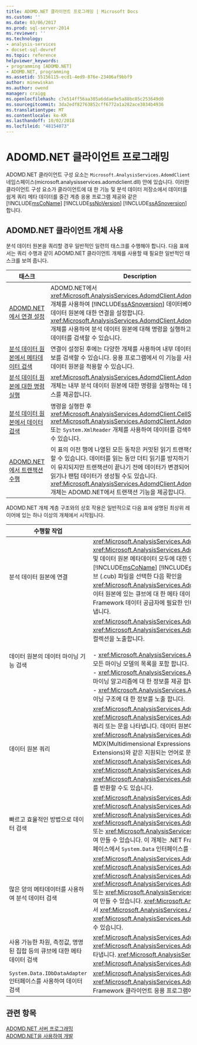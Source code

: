 ```yaml
---
title: ADOMD.NET 클라이언트 프로그래밍 | Microsoft Docs
ms.custom: ''
ms.date: 03/06/2017
ms.prod: sql-server-2014
ms.reviewer: ''
ms.technology:
- analysis-services
- docset-sql-devref
ms.topic: reference
helpviewer_keywords:
- programming [ADOMD.NET]
- ADOMD.NET, programming
ms.assetid: 55156115-ecd1-4ed9-876e-23406af9bbf9
author: minewiskan
ms.author: owend
manager: craigg
ms.openlocfilehash: c7e514ff56aa305a6ddae9e5a88bc85c253649d0
ms.sourcegitcommit: 3da2edf82763852cff6772a1a282ace3034b4936
ms.translationtype: MT
ms.contentlocale: ko-KR
ms.lasthandoff: 10/02/2018
ms.locfileid: "48154073"
---
```

# <a name="adomdnet-client-programming"></a>ADOMD.NET 클라이언트 프로그래밍
  ADOMD.NET 클라이언트 구성 요소는 `Microsoft.AnalysisServices.AdomdClient` 네임스페이스(microsoft.analysisservices.adomdclient.dll) 안에 있습니다. 이러한 클라이언트 구성 요소가 클라이언트에 대 한 기능 및 분석 데이터 저장소에서 데이터를 쉽게 쿼리 메타 데이터를 중간 계층 응용 프로그램 제공와 같은 [!INCLUDE[msCoName](../../includes/msconame-md.md)] [!INCLUDE[ssNoVersion](../../includes/ssnoversion-md.md)] [!INCLUDE[ssASnoversion](../../includes/ssasnoversion-md.md)]합니다.  
  
## <a name="using-the-adomdnet-client-objects"></a>ADOMD.NET 클라이언트 개체 사용  
 분석 데이터 원본을 쿼리할 경우 일반적인 일련의 태스크를 수행해야 합니다. 다음 표에서는 쿼리 수행과 같이 ADOMD.NET 클라이언트 개체를 사용할 때 필요한 일반적인 태스크를 보여 줍니다.  
  
|태스크|Description|  
|----------|-----------------|  
|[ADOMD.NET에서 연결 설정](connections-in-adomd-net.md)|ADOMD.NET에서 <xref:Microsoft.AnalysisServices.AdomdClient.AdomdConnection> 개체를 사용하여 [!INCLUDE[ssASnoversion](../../includes/ssasnoversion-md.md)] 데이터베이스와 같은 분석 데이터 원본에 대한 연결을 설정합니다. <xref:Microsoft.AnalysisServices.AdomdClient.AdomdConnection> 개체를 사용하여 분석 데이터 원본에 대해 명령을 실행하고 데이터 및 메타데이터를 검색할 수 있습니다.|  
|[분석 데이터 원본에서 메타데이터 검색](retrieving-metadata-from-an-analytical-data-source.md)|연결이 설정된 후에는 다양한 개체를 사용하여 내부 데이터 원본에 대한 정보를 검색할 수 있습니다. 응용 프로그램에서 이 기능을 사용하여 연결된 데이터 원본을 적용할 수 있습니다.|  
|[분석 데이터 원본에 대한 명령 실행](executing-commands-against-an-analytical-data-source.md)|<xref:Microsoft.AnalysisServices.AdomdClient.AdomdCommand> 개체는 내부 분석 데이터 원본에 대한 명령을 실행하는 데 필요한 인터페이스를 제공합니다.|  
|[분석 데이터 원본에서 데이터 검색](retrieving-data-from-an-analytical-data-source.md)|명령을 실행한 후 <xref:Microsoft.AnalysisServices.AdomdClient.CellSet>, <xref:Microsoft.AnalysisServices.AdomdClient.AdomdDataReader> 또는 `System.XmlReader` 개체를 사용하여 데이터를 검색하고 구문 분석할 수 있습니다.|  
|[ADOMD.NET에서 트랜잭션 수행](../../relational-databases/native-client-ole-db-transactions/transactions.md)|이 표의 이전 행에 나열된 모든 동작은 커밋된 읽기 트랜잭션 내에서 발생할 수 있습니다. 데이터를 읽는 동안 더티 읽기를 방지하기 위해 공유 잠금이 유지되지만 트랜잭션이 끝나기 전에 데이터가 변경되어 반복되지 않은 읽기나 팬텀 데이터가 생성될 수도 있습니다. <xref:Microsoft.AnalysisServices.AdomdClient.AdomdTransaction> 개체는 ADOMD.NET에서 트랜잭션 기능을 제공합니다.|  
  
 ADOMD.NET 개체 계층 구조와의 상호 작용은 일반적으로 다음 표에 설명된 최상위 레이어에 있는 하나 이상의 개체에서 시작됩니다.  
  
|수행할 작업|사용 개체|  
|--------|---------------------|  
|분석 데이터 원본에 연결|<xref:Microsoft.AnalysisServices.AdomdClient.AdomdConnection><br /> <xref:Microsoft.AnalysisServices.AdomdClient.AdomdConnection> 개체는 데이터 원본 및 데이터 원본 메타데이터 모두에 대한 연결을 나타냅니다. 예를 들어, 연결할 수 있습니다는 [!INCLUDE[msCoName](../../includes/msconame-md.md)] [!INCLUDE[ssNoVersion](../../includes/ssnoversion-md.md)] [!INCLUDE[ssASnoversion](../../includes/ssasnoversion-md.md)] 로컬 큐브 (.cub) 파일을 선택한 다음 확인을 <xref:Microsoft.AnalysisServices.AdomdClient.AdomdConnection.Cubes%2A> 분석 데이터 원본에 있는 큐브에 대 한 메타 데이터를 가져올 속성입니다. 또한 이 개체는 모든 .NET Framework 데이터 공급자에 필요한 인터페이스인 `IDbConnection` 인터페이스의 구현을 나타냅니다.|  
|데이터 원본의 데이터 마이닝 기능 검색|<xref:Microsoft.AnalysisServices.AdomdClient.AdomdConnection><br /> <xref:Microsoft.AnalysisServices.AdomdClient.AdomdConnection> 개체는 여러 마이닝 컬렉션을 노출합니다.<br /><br /> - <xref:Microsoft.AnalysisServices.AdomdClient.MiningModelCollection> 데이터 원본의 모든 마이닝 모델의 목록을 포함 합니다.<br />- <xref:Microsoft.AnalysisServices.AdomdClient.MiningServiceCollection> 사용 가능한 마이닝 알고리즘에 대 한 정보를 제공 합니다.<br />- <xref:Microsoft.AnalysisServices.AdomdClient.MiningStructureCollection> 서버의 마이닝 구조에 대 한 정보를 노출 합니다.|  
|데이터 원본 쿼리|<xref:Microsoft.AnalysisServices.AdomdClient.AdomdCommand><br /> <xref:Microsoft.AnalysisServices.AdomdClient.AdomdCommand> 개체는 서버로 전송될 쿼리 또는 문을 나타냅니다. 데이터 원본에 연결된 후에는 <xref:Microsoft.AnalysisServices.AdomdClient.AdomdCommand> 개체를 사용하여 MDX(Multidimensional Expressions) 또는 데이터 마이닝 DMX(Data Mining Extensions)와 같은 지원되는 언어로 문을 실행할 수 있습니다. <xref:Microsoft.AnalysisServices.AdomdClient.AdomdCommand> 개체를 사용하여 <xref:Microsoft.AnalysisServices.AdomdClient.CellSet> 또는 <xref:Microsoft.AnalysisServices.AdomdClient.AdomdDataReader> 개체 형식으로 결과를 반환할 수도 있습니다.|  
|빠르고 효율적인 방법으로 데이터 검색|<xref:Microsoft.AnalysisServices.AdomdClient.AdomdDataReader><br /> <xref:Microsoft.AnalysisServices.AdomdClient.AdomdDataReader>는 <xref:Microsoft.AnalysisServices.AdomdClient.AdomdCommand.Execute%2A> 개체의 <xref:Microsoft.AnalysisServices.AdomdClient.AdomdCommand.ExecuteReader%2A> 또는 <xref:Microsoft.AnalysisServices.AdomdClient.AdomdCommand> 메서드를 호출하여 만들 수 있습니다. 이 개체는 .NET Framework 클래스 라이브러리의 `IDbDataReader` 네임스페이스에서 `System.Data` 인터페이스를 구현합니다.|  
|많은 양의 메타데이터를 사용하여 분석 데이터 검색|<xref:Microsoft.AnalysisServices.AdomdClient.CellSet><br /> <xref:Microsoft.AnalysisServices.AdomdClient.CellSet>은 <xref:Microsoft.AnalysisServices.AdomdClient.AdomdCommand.Execute%2A>의 <xref:Microsoft.AnalysisServices.AdomdClient.AdomdCommand.ExecuteCellSet%2A> 또는 <xref:Microsoft.AnalysisServices.AdomdClient.AdomdCommand> 메서드를 호출하여 만들 수 있습니다. <xref:Microsoft.AnalysisServices.AdomdClient.AdomdCommand>에서 <xref:Microsoft.AnalysisServices.AdomdClient.CellSet>이 반환되면 <xref:Microsoft.AnalysisServices.AdomdClient.CellSet>에 들어 있는 분석 데이터를 검사할 수 있습니다.|  
|사용 가능한 차원, 측정값, 명명된 집합 등의 큐브에 대한 메타데이터 검색|<xref:Microsoft.AnalysisServices.AdomdClient.CubeDef><br /> <xref:Microsoft.AnalysisServices.AdomdClient.CubeDef>는 큐브에 대한 메타데이터를 나타냅니다. <xref:Microsoft.AnalysisServices.AdomdClient.CubeDef>는 <xref:Microsoft.AnalysisServices.AdomdClient.AdomdConnection>을 통해 참조됩니다.|  
|`System.Data.IDbDataAdapter` 인터페이스를 사용하여 데이터 검색|<xref:Microsoft.AnalysisServices.AdomdClient.AdomdDataAdapter><br /> <xref:Microsoft.AnalysisServices.AdomdClient.AdomdDataAdapter>는 기존 .NET Framework 클라이언트 응용 프로그램에 대한 읽기 전용 지원을 제공합니다.|  
  
## <a name="see-also"></a>관련 항목  
 [ADOMD.NET 서버 프로그래밍](../multidimensional-models-adomd-net-server/adomd-net-server-programming.md)   
 [ADOMD.NET을 사용하여 개발](../multidimensional-models/adomd-net/developing-with-adomd-net.md)  
  
  

